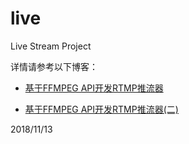 # live

Live Stream Project

详情请参考以下博客：

- [基于FFMPEG API开发RTMP推流器](https://blog.csdn.net/ltwang_tech/article/details/83996666)

- [基于FFMPEG API开发RTMP推流器(二)](https://blog.csdn.net/ltwang_tech/article/details/84028480)

2018/11/13
